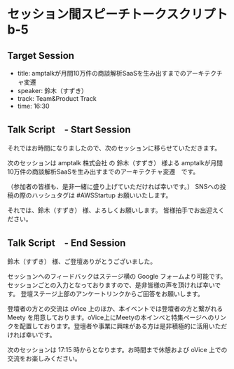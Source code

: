 # セッション間スピーチトークスクリプト b-5

## Target Session
- title: amptalkが月間10万件の商談解析SaaSを生み出すまでのアーキテクチャ変遷
- speaker: 鈴木（すずき）
- track: Team&Product Track
- time: 16:30

## Talk Script　- Start Session

それではお時間になりましたので、次のセッションに移らせていただきます。

次のセッションは amptalk 株式会社 の 鈴木（すずき） 様よる amptalkが月間10万件の商談解析SaaSを生み出すまでのアーキテクチャ変遷　です。

（参加者の皆様も、是非一緒に盛り上げていただければ幸いです。）
SNSへの投稿の際のハッシュタグは #AWSStartup お願いいたします。

それでは、鈴木（すずき） 様、よろしくお願いします。
皆様拍手でお出迎えください。

## Talk Script　- End Session

鈴木（すずき） 様、ご登壇ありがとうございました。

セッションへのフィードバックはステージ横の Google フォームより可能です。セッションごとの入力となっておりますので、是非皆様の声を頂ければ幸いです。
登壇ステージ上部のアンケートリンクからご回答をお願いします。

登壇者の方との交流は oVice 上のほか、本イベントでは登壇者の方と繋がれる Meety を用意しております。oVice上にMeetyの本インベと特集ページへのリンクを配置しております。登壇者や事業に興味がある方は是非積極的に活用いただければ幸いです。

次のセッションは 17:15 時からとなります。お時間まで休憩および oVice 上での交流をお楽しみください。

